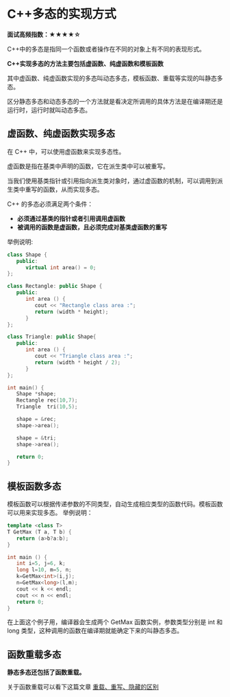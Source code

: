 # C++多态的实现方式

**面试高频指数：★★★★☆**

C++中的多态是指同一个函数或者操作在不同的对象上有不同的表现形式。

**C++实现多态的方法主要包括虚函数、纯虚函数和模板函数**

其中虚函数、纯虚函数实现的多态叫动态多态，模板函数、重载等实现的叫静态多态。

区分静态多态和动态多态的一个方法就是看决定所调用的具体方法是在编译期还是运行时，运行时就叫动态多态。

## 虚函数、纯虚函数实现多态
在 C++ 中，可以使用虚函数来实现多态性。

虚函数是指在基类中声明的函数，它在派生类中可以被重写。

当我们使用基类指针或引用指向派生类对象时，通过虚函数的机制，可以调用到派生类中重写的函数，从而实现多态。

C++ 的多态必须满足两个条件：

-  **必须通过基类的指针或者引用调用虚函数**
-  **被调用的函数是虚函数，且必须完成对基类虚函数的重写**

举例说明:

```cpp
class Shape {
   public:
      virtual int area() = 0;
};

class Rectangle: public Shape {
   public:
      int area () { 
         cout << "Rectangle class area :"; 
         return (width * height); 
      }
};

class Triangle: public Shape{
   public:
      int area () { 
         cout << "Triangle class area :"; 
         return (width * height / 2); 
      }
};

int main() {
   Shape *shape;
   Rectangle rec(10,7);
   Triangle  tri(10,5);

   shape = &rec;
   shape->area();

   shape = &tri;
   shape->area();

   return 0;
}
```

## 模板函数多态

模板函数可以根据传递参数的不同类型，自动生成相应类型的函数代码。模板函数可以用来实现多态。
举例说明：

```cpp
template <class T>
T GetMax (T a, T b) {
   return (a>b?a:b);
}

int main () {
   int i=5, j=6, k;
   long l=10, m=5, n;
   k=GetMax<int>(i,j);
   n=GetMax<long>(l,m);
   cout << k << endl;
   cout << n << endl;
   return 0;
}
```

在上面这个例子用，编译器会生成两个 GetMax 函数实例，参数类型分别是 int 和 long 类型，这种调用的函数在编译期就能确定下来的叫静态多态。

## 函数重载多态

**静态多态还包括了函数重载。**

关于函数重载可以看下这篇文章 [重载、重写、隐藏的区别](http://localhost:1024/cpp/object_oriented/overloading_overriding_and_hiding.html)
